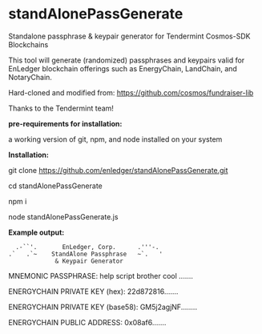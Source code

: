 # standAlonePassGenerate
Standalone passphrase &amp; keypair generator for Tendermint Cosmos-SDK Blockchains

This tool will generate (randomized) passphrases and keypairs valid for EnLedger blockchain offerings such as EnergyChain, LandChain, and NotaryChain.

Hard-cloned and modified from: https://github.com/cosmos/fundraiser-lib

Thanks to the Tendermint team!

**pre-requirements for installation:**

a working version of git, npm, and node installed on your system

**Installation:**

git clone https://github.com/enledger/standAlonePassGenerate.git

cd standAlonePassGenerate

npm i

node standAlonePassGenerate.js

**Example output:**

      .-``'.       EnLedger, Corp.      .'''-.
    .`   .`~    StandAlone Passphrase   ~`.   '
                 & Keypair Generator

MNEMONIC PASSPHRASE: help script brother cool .......

ENERGYCHAIN PRIVATE KEY (hex): 22d872816.......

ENERGYCHAIN PRIVATE KEY (base58): GM5j2agjNF........

ENERGYCHAIN PUBLIC ADDRESS: 0x08af6.......




